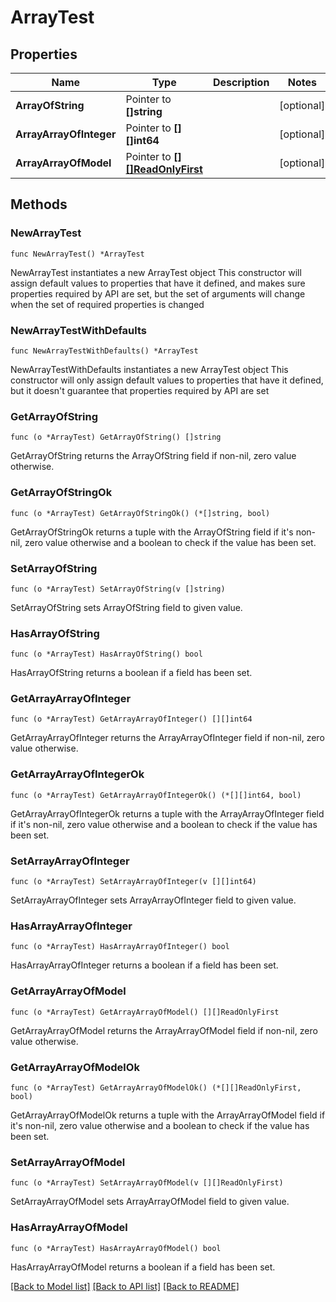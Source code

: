 # ArrayTest

## Properties

Name | Type | Description | Notes
------------ | ------------- | ------------- | -------------
**ArrayOfString** | Pointer to **[]string** |  | [optional] 
**ArrayArrayOfInteger** | Pointer to **[][]int64** |  | [optional] 
**ArrayArrayOfModel** | Pointer to [**[][]ReadOnlyFirst**]([]ReadOnlyFirst.md) |  | [optional] 

## Methods

### NewArrayTest

`func NewArrayTest() *ArrayTest`

NewArrayTest instantiates a new ArrayTest object
This constructor will assign default values to properties that have it defined,
and makes sure properties required by API are set, but the set of arguments
will change when the set of required properties is changed

### NewArrayTestWithDefaults

`func NewArrayTestWithDefaults() *ArrayTest`

NewArrayTestWithDefaults instantiates a new ArrayTest object
This constructor will only assign default values to properties that have it defined,
but it doesn't guarantee that properties required by API are set

### GetArrayOfString

`func (o *ArrayTest) GetArrayOfString() []string`

GetArrayOfString returns the ArrayOfString field if non-nil, zero value otherwise.

### GetArrayOfStringOk

`func (o *ArrayTest) GetArrayOfStringOk() (*[]string, bool)`

GetArrayOfStringOk returns a tuple with the ArrayOfString field if it's non-nil, zero value otherwise
and a boolean to check if the value has been set.

### SetArrayOfString

`func (o *ArrayTest) SetArrayOfString(v []string)`

SetArrayOfString sets ArrayOfString field to given value.

### HasArrayOfString

`func (o *ArrayTest) HasArrayOfString() bool`

HasArrayOfString returns a boolean if a field has been set.

### GetArrayArrayOfInteger

`func (o *ArrayTest) GetArrayArrayOfInteger() [][]int64`

GetArrayArrayOfInteger returns the ArrayArrayOfInteger field if non-nil, zero value otherwise.

### GetArrayArrayOfIntegerOk

`func (o *ArrayTest) GetArrayArrayOfIntegerOk() (*[][]int64, bool)`

GetArrayArrayOfIntegerOk returns a tuple with the ArrayArrayOfInteger field if it's non-nil, zero value otherwise
and a boolean to check if the value has been set.

### SetArrayArrayOfInteger

`func (o *ArrayTest) SetArrayArrayOfInteger(v [][]int64)`

SetArrayArrayOfInteger sets ArrayArrayOfInteger field to given value.

### HasArrayArrayOfInteger

`func (o *ArrayTest) HasArrayArrayOfInteger() bool`

HasArrayArrayOfInteger returns a boolean if a field has been set.

### GetArrayArrayOfModel

`func (o *ArrayTest) GetArrayArrayOfModel() [][]ReadOnlyFirst`

GetArrayArrayOfModel returns the ArrayArrayOfModel field if non-nil, zero value otherwise.

### GetArrayArrayOfModelOk

`func (o *ArrayTest) GetArrayArrayOfModelOk() (*[][]ReadOnlyFirst, bool)`

GetArrayArrayOfModelOk returns a tuple with the ArrayArrayOfModel field if it's non-nil, zero value otherwise
and a boolean to check if the value has been set.

### SetArrayArrayOfModel

`func (o *ArrayTest) SetArrayArrayOfModel(v [][]ReadOnlyFirst)`

SetArrayArrayOfModel sets ArrayArrayOfModel field to given value.

### HasArrayArrayOfModel

`func (o *ArrayTest) HasArrayArrayOfModel() bool`

HasArrayArrayOfModel returns a boolean if a field has been set.


[[Back to Model list]](../README.md#documentation-for-models) [[Back to API list]](../README.md#documentation-for-api-endpoints) [[Back to README]](../README.md)


